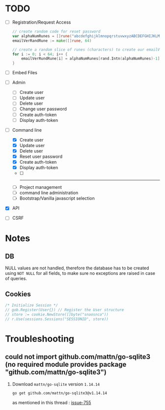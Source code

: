# TODO

- [ ] Registration/Request Access
    ```go
    // create random code for reset password
    var alphaNumRunes = []rune("abcdefghijklmnopqrstuvwxyzABCDEFGHIJKLMNOPQRSTUVWXYZ1234567890")
    emailVerRandRune := make([]rune, 64)

    // create a random slice of runes (characters) to create our emailVerPassword (random string of characters)
    for i := 0; i < 64; i++ {
        emailVerRundRune[i] = alphaNumRunes[rand.Intn(alphaNumRunes)-1]
    }
    ```
- [ ] Embed Files

- [ ] Admin
    - [ ] Create user
    - [ ] Update user
    - [ ] Delete user
    - [ ] Change user password
    - [ ] Create auth-token
    - [ ] Display auth-token

- [ ] Command line
    - [X] Create user
    - [X] Update user
    - [X] Delete user
    - [X] Reset user password
    - [X] Create auth-token
    - [X] Display auth-token
    - [ ] ---------------------
    - [ ] Project management
    - [ ] command line administration
    - [ ] Bootstrap/Vanilla javascript selection

- [X] API

- [ ] CSRF


# Notes

## DB
NULL values are not handled, therefore the database has to be created using `NOT NULL` for all fields, to make sure no exceptions are raised in case of queries.

## Cookies

```go
/* Initialize Session */
// gob.Register(User{}) // Register the User structure
// store := cookie.NewStore([]byte("snaosnca"))
// r.Use(sessions.Sessions("SESSIONID", store))
```

# Troubleshooting

## could not import github.com/mattn/go-sqlite3 (no required module provides package "github.com/mattn/go-sqlite3")
1. Download `mattn/go-sqlite` version `1.14.14`
    ```bash
    go get github.com/mattn/go-sqlite3@v1.14.14
    ```

    as mentioned in this thread : [issue-755](https://github.com/mattn/go-sqlite3/issues/755)

